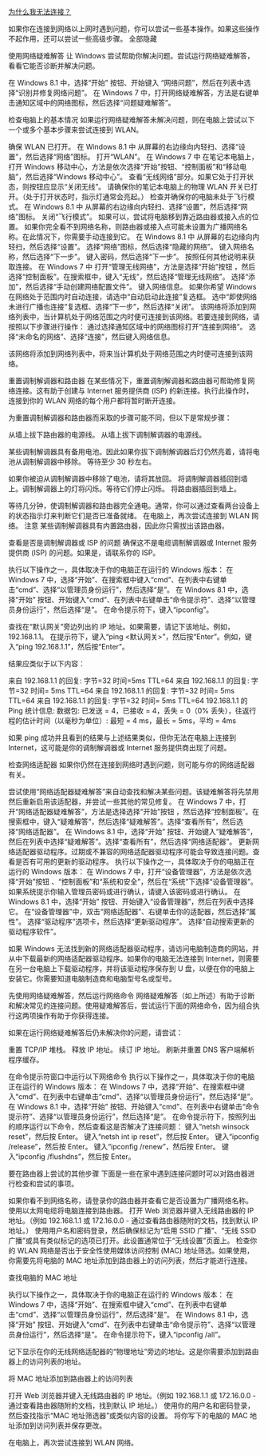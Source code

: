 ﻿[为什么我无法连接？](https://support.microsoft.com/zh-cn/help/15287/windows-why-can-not-get-connected#1TC=windows-8)

如果你在连接到网络以上网时遇到问题，你可以尝试一些基本操作。如果这些操作不起作用，还可以尝试一些高级步骤。
全部隐藏 

使用网络疑难解答 
让 Windows 尝试帮助你解决问题。尝试运行网络疑难解答，看看它能否诊断并解决问题。

在 Windows 8.1 中，选择“开始” 按钮、开始键入 “网络问题”，然后在列表中选择“识别并修复网络问题”。
在 Windows 7 中，打开网络疑难解答，方法是右键单击通知区域中的网络图标，然后选择“问题疑难解答”。


检查电脑上的基本情况 
如果运行网络疑难解答未解决问题，则在电脑上尝试以下一个或多个基本步骤来尝试连接到 WLAN。

确保 WLAN 已打开。
在 Windows 8.1 中
从屏幕的右边缘向内轻扫、选择“设置”，然后选择“网络”图标。
打开“WLAN”。
在 Windows 7 中
在笔记本电脑上，打开 Windows 移动中心，方法是依次选择“开始”按钮、“控制面板”和“移动电脑”，然后选择“Windows 移动中心”。
查看“无线网络”部分。如果它处于打开状态，则按钮应显示“关闭无线”。
请确保你的笔记本电脑上的物理 WLAN 开关已打开。（处于打开状态时，指示灯通常会亮起。）
检查并确保你的电脑未处于飞行模式。
在 Windows 8.1 中
从屏幕的右边缘向内轻扫、选择“设置”，然后选择“网络”图标。
关闭“飞行模式”。
如果可以，尝试将电脑移到靠近路由器或接入点的位置。
如果你完全看不到网络名称，则路由器或接入点可能未设置为广播网络名称。在此情况下，你需要手动连接到它。
在 Windows 8.1 中
从屏幕的右边缘向内轻扫，然后选择“设置”。
选择“网络”图标，然后选择“隐藏的网络”。
键入网络名称，然后选择“下一步”。
键入密码，然后选择“下一步”。
按照任何其他说明来获取连接。
在 Windows 7 中
打开“管理无线网络”，方法是选择“开始”按钮 ，然后选择“控制面板”。在搜索框中，键入“无线”，然后选择“管理无线网络”。
选择“添加”，然后选择“手动创建网络配置文件”。
键入网络信息。
如果你希望 Windows 在网络处于范围内时自动连接，请选中“自动启动此连接”复选框。
选中“即使网络未进行广播也连接”复选框、选择“下一步”，然后选择“关闭”。
该网络将添加到网络列表中，当计算机处于网络范围之内时便可连接到该网络。若要连接到网络，请按照以下步骤进行操作：
通过选择通知区域中的网络图标打开“连接到网络”。
选择“未命名的网络”、选择“连接”，然后键入网络信息。

该网络将添加到网络列表中，将来当计算机处于网络范围之内时便可连接到该网络。


重置调制解调器和路由器 
在某些情况下，重置调制解调器和路由器可帮助修复网络连接。这有助于创建与 Internet 服务提供商 (ISP) 的新连接。执行此操作时，连接到你的 WLAN 网络的每个用户都将暂时断开连接。

为重置调制解调器和路由器而采取的步骤可能不同，但以下是常规步骤：

从墙上拔下路由器的电源线。
从墙上拔下调制解调器的电源线。

某些调制解调器具有备用电池。因此如果你拔下调制解调器后灯仍然亮着，请将电池从调制解调器中移除。
等待至少 30 秒左右。

如果你被迫从调制解调器中移除了电池，请将其放回。
将调制解调器插回到墙上。调制解调器上的灯将闪烁。等待它们停止闪烁。
将路由器插回到墙上。

等待几分钟，使调制解调器和路由器完全通电。通常，你可以通过查看两台设备上的状态指示灯来判断它们是否已准备就绪。
在电脑上，再次尝试连接到 WLAN 网络。
注意
某些调制解调器具有内置路由器，因此你只需拔出该路由器。



查看是否是调制解调器或 ISP 的问题 
确保这不是电缆调制解调器或 Internet 服务提供商 (ISP) 的问题。如果是，请联系你的 ISP。

执行以下操作之一，具体取决于你的电脑正在运行的 Windows 版本：
在 Windows 7 中，选择“开始”、在搜索框中键入“cmd”、在列表中右键单击“cmd”、选择“以管理员身份运行”，然后选择“是”。
在 Windows 8.1 中，选择“开始” 按钮、开始键入“cmd”、在列表中右键单击“命令提示符”、选择“以管理员身份运行”，然后选择“是”。
在命令提示符下，键入“ipconfig”。

查找在“默认网关”旁边列出的 IP 地址。如果需要，请记下该地址。例如，192.168.1.1。
在提示符下，键入“ping <默认网关>”，然后按“Enter”。例如，键入“ping 192.168.1.1”，然后按“Enter”。

结果应类似于以下内容：

来自 192.168.1.1 的回复: 字节=32 时间=5ms TTL=64
来自 192.168.1.1 的回复: 字节=32 时间= 5ms TTL=64
来自 192.168.1.1 的回复: 字节=32 时间= 5ms TTL=64
来自 192.168.1.1 的回复: 字节=32 时间= 5ms TTL=64
192.168.1.1 的 Ping 统计信息: 数据包: 已发送 = 4，已接收 = 4，丢失 = 0（0% 丢失），往返行程的估计时间（以毫秒为单位）: 最短 = 4 ms，最长 = 5ms，平均 = 4ms

如果 ping 成功并且看到的结果与上述结果类似，但你无法在电脑上连接到 Internet，这可能是你的调制解调器或 Internet 服务提供商出现了问题。


检查网络适配器 
如果你仍然在连接到网络时遇到问题，则可能与你的网络适配器有关。

尝试使用“网络适配器疑难解答”来自动查找和解决某些问题。该疑难解答将先禁用然后重新启用该适配器，并尝试一些其他的常见修复。
在 Windows 7 中，打开“网络适配器疑难解答”，方法是选择选择“开始”按钮 ，然后选择“控制面板”。在搜索框中，键入“疑难解答”，然后选择“疑难解答”。选择“查看所有”，然后选择“网络适配器”。
在 Windows 8.1 中，选择“开始” 按钮、开始键入“疑难解答”，然后在列表中选择“疑难解答”。选择“查看所有”，然后选择“网络适配器”。
更新网络适配器驱动程序。过期或不兼容的网络适配器驱动程序可能会导致连接问题。查看是否有可用的更新的驱动程序。
执行以下操作之一，具体取决于你的电脑正在运行的 Windows 版本：
在 Windows 7 中，打开“设备管理器”，方法是依次选择“开始”按钮 、“控制面板”和“系统和安全”，然后在“系统”下选择“设备管理器”。  如果系统提示你输入管理员密码或进行确认，请键入该密码或进行确认。
在 Windows 8.1 中，选择“开始” 按钮、开始键入“设备管理器”，然后在列表中选择它。
在“设备管理器”中，双击“网络适配器”、右键单击你的适配器，然后选择“属性”。
选择“驱动程序”选项卡，然后选择“更新驱动程序”。
选择“自动搜索更新的驱动程序软件”。

如果 Windows 无法找到新的网络适配器驱动程序，请访问电脑制造商的网站，并从中下载最新的网络适配器驱动程序。如果你的电脑无法连接到 Internet，则需要在另一台电脑上下载驱动程序，并将该驱动程序保存到 U 盘，以便在你的电脑上安装它。你需要知道电脑制造商和电脑型号名或型号。


先使用网络疑难解答，然后运行网络命令 
网络疑难解答（如上所述）有助于诊断和解决常见的连接问题。使用疑难解答后，尝试运行下面的网络命令，因为组合执行这两项操作有助于你获得连接。

如果在运行网络疑难解答后仍未解决你的问题，请尝试：

重置 TCP/IP 堆栈。
释放 IP 地址。
续订 IP 地址。
刷新并重置 DNS 客户端解析程序缓存。

在命令提示符窗口中运行以下网络命令
执行以下操作之一，具体取决于你的电脑正在运行的 Windows 版本：
在 Windows 7 中，选择“开始”、在搜索框中键入“cmd”、在列表中右键单击“cmd”、选择“以管理员身份运行”，然后选择“是”。
在 Windows 8.1 中，选择“开始” 按钮、开始键入“cmd”、在列表中右键单击“命令提示符”、选择“以管理员身份运行”，然后选择“是”。
在命令提示符下，按照列出的顺序运行以下命令，然后查看这是否解决了连接问题：
键入“netsh winsock reset”，然后按 Enter。
键入“netsh int ip reset”，然后按 Enter。
键入“ipconfig /release”，然后按 Enter。
键入“ipconfig /renew”，然后按 Enter。
键入“ipconfig /flushdns”，然后按 Enter。


要在路由器上尝试的其他步骤 
下面是一些在家中遇到连接问题时可以对路由器进行检查和尝试的事项。

如果你看不到网络名称，请登录你的路由器并查看它是否设置为广播网络名称。
使用以太网电缆将电脑连接到路由器。
打开 Web 浏览器并键入无线路由器的 IP 地址。（例如 192.168.1.1 或 172.16.0.0 - 通过查看路由器随附的文档，找到默认 IP 地址。）
使用用户名和密码登录，然后确保标记为“启用 SSID 广播”、“无线 SSID 广播”或具有类似标记的选项已打开。此设置通常位于“无线设置”页面上。
检查你的 WLAN 网络是否出于安全性使用媒体访问控制 (MAC) 地址筛选。如果使用，你需要先将电脑的 MAC 地址添加到路由器上的访问列表，然后才能进行连接。

查找电脑的 MAC 地址

执行以下操作之一，具体取决于你的电脑正在运行的 Windows 版本：
在 Windows 7 中，选择“开始”、在搜索框中键入“cmd”、在列表中右键单击“cmd”、选择“以管理员身份运行”，然后选择“是”。
在 Windows 8.1 中，选择“开始” 按钮、开始键入“cmd”、在列表中右键单击“命令提示符”、选择“以管理员身份运行”，然后选择“是”。
在命令提示符下，键入“ipconfig /all”。

记下显示在你的无线网络适配器的“物理地址”旁边的地址。这是你需要添加到路由器上的访问列表的地址。

将 MAC 地址添加到路由器上的访问列表

打开 Web 浏览器并键入无线路由器的 IP 地址。（例如 192.168.1.1 或 172.16.0.0 - 通过查看路由器随附的文档，找到默认 IP 地址。）
使用你的用户名和密码登录，然后查找指示“MAC 地址筛选器”或类似内容的设置。
将你写下的电脑的 MAC 地址添加到访问列表并保存更改。

在电脑上，再次尝试连接到 WLAN 网络。
